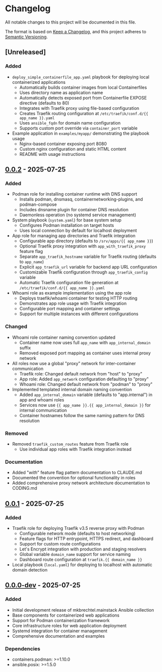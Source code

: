 # Changelog

All notable changes to this project will be documented in this file.

The format is based on [Keep a Changelog](https://keepachangelog.com/en/1.0.0/),
and this project adheres to [Semantic Versioning](https://semver.org/spec/v2.0.0.html).

## [Unreleased]

### Added
- `deploy_simple_containerfile_app.yaml` playbook for deploying local containerized applications
  - Automatically builds container images from local Containerfiles
  - Uses directory name as application name
  - Automatically detects exposed port from Containerfile EXPOSE directive (defaults to 80)
  - Integrates with Traefik proxy using file-based configuration
  - Creates Traefik routing configuration at `/etc/traefik/conf.d/{{ app_name }}.yaml`
  - Uses `ansible_fqdn` for domain name configuration
  - Supports custom port override via `container_port` variable
- Example application in `examples/myapp/` demonstrating the playbook usage
  - Nginx-based container exposing port 8080
  - Custom nginx configuration and static HTML content
  - README with usage instructions

## [0.0.2] - 2025-07-25

### Added
- Podman role for installing container runtime with DNS support
  - Installs podman, dnsmasq, containernetworking-plugins, and podman-compose
  - Includes dnsname plugin for container DNS resolution
  - Daemonless operation (no systemd service management)
- System playbook (`system.yaml`) for base system setup
  - Configures Podman installation on target hosts
  - Uses local connection by default for localhost deployment
- App role for managing app directories and Traefik integration
  - Configurable app directory (defaults to `/srv/apps/{{ app_name }}`)
  - Optional Traefik proxy integration with `app_with_traefik_proxy` feature flag
  - Separate `app_traefik_hostname` variable for Traefik routing (defaults to `app_name`)
  - Explicit `app_traefik_url` variable for backend app URL configuration
  - Customizable Traefik configuration through `app_traefik_config` variable
  - Automatic Traefik configuration file generation at `/etc/traefik/conf.d/{{ app_name }}.yaml`
- Whoami role as example implementation using the app role
  - Deploys traefik/whoami container for testing HTTP routing
  - Demonstrates app role usage with Traefik integration
  - Configurable port mapping and container settings
  - Support for multiple instances with different configurations

### Changed
- Whoami role container naming convention updated
  - Container name now uses full `app_name` with `app_internal_domain` suffix
  - Removed exposed port mapping as container uses internal proxy network
- All roles now use a global "proxy" network for inter-container communication
  - Traefik role: Changed default network from "host" to "proxy"
  - App role: Added `app_network` configuration defaulting to "proxy"
  - Whoami role: Changed default network from "podman" to "proxy"
- Implemented templated internal domain naming convention
  - Added `app_internal_domain` variable (defaults to "app.internal") in app and whoami roles
  - Services now use `{{ app_name }}.{{ app_internal_domain }}` for internal communication
  - Container hostnames follow the same naming pattern for DNS resolution

### Removed
- Removed `traefik_custom_routes` feature from Traefik role
  - Use individual app roles with Traefik integration instead

### Documentation
- Added "_with_" feature flag pattern documentation to CLAUDE.md
- Documented the convention for optional functionality in roles
- Added comprehensive proxy network architecture documentation to CODING.md

## [0.0.1] - 2025-07-25

### Added
- Traefik role for deploying Traefik v3.5 reverse proxy with Podman
  - Configurable network mode (defaults to host networking)
  - Feature flags for HTTP entrypoint, HTTPS redirect, and dashboard
  - Support for custom route configurations
  - Let's Encrypt integration with production and staging resolvers
  - Global variable `domain_name` support for service naming
  - Dashboard route configuration at `traefik.{{ domain_name }}`
- Local playbook (`local.yaml`) for deploying to localhost with automatic domain detection

## [0.0.0-dev] - 2025-07-25

### Added
- Initial development release of mkbrechtel.mainstack Ansible collection
- Base components for containerized web applications
- Support for Podman containerization framework
- Core infrastructure roles for web application deployment
- Systemd integration for container management
- Comprehensive documentation and examples

### Dependencies
- containers.podman: >=1.10.0
- ansible.posix: >=1.5.0

[0.0.2]: https://github.com/mkbrechtel/mainstack/compare/v0.0.1...v0.0.2
[0.0.1]: https://github.com/mkbrechtel/mainstack/compare/v0.0.0-dev...v0.0.1
[0.0.0-dev]: https://github.com/mkbrechtel/mainstack/releases/tag/v0.0.0-dev